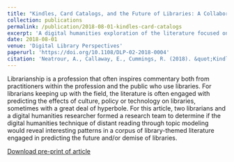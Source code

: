 ```yaml
---
title: "Kindles, Card Catalogs, and the Future of Libraries: A Collaborative Digital Humanities Project."
collection: publications
permalink: /publication/2018-08-01-kindles-card-catalogs
excerpt: 'A digital humanities exploration of the literature focused on the future and/or death of libraries'
date: 2018-08-01
venue: 'Digital Library Perspectives'
paperurl: 'https://doi.org/10.1108/DLP-02-2018-0004'
citation: 'Neatrour, A., Callaway, E., Cummings, R. (2018). &quot;Kindles, Card Catalogs, and the Future of Libraries: A Collaborative Digital Humanities Project.&quot; <i>Digital Library Perspectives</i>. Vol. 34 Issue: 3, pp.162-187, https://doi.org/10.1108/DLP-02-2018-0004'
---
```

Librarianship is a profession that often inspires commentary both from practitioners within the profession and the public who use libraries. For librarians keeping up with the field, the literature is often engaged with predicting the effects of culture, policy or technology on libraries, sometimes with a great deal of hyperbole. For this article, two librarians and a digital humanities researcher formed a research team to determine if the digital humanities technique of distant reading through topic modeling would reveal interesting patterns in a corpus of library-themed literature engaged in predicting the future and/or demise of libraries.

[Download pre-print of article](https://collections.lib.utah.edu/details?id=1380840)
